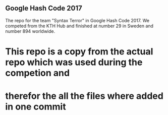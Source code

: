 
## Google Hash Code 2017

The repo for the team "Syntax Terror" in Google Hash Code 2017. We competed from the KTH Hub and finished at number 29
in Sweden and number 894 worldwide.


# This repo is a copy from the actual repo which was used during the competion and 
# therefor the all the files where added in one commit
